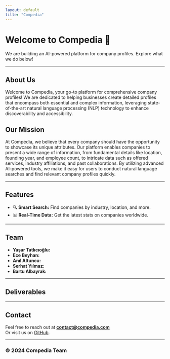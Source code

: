 ```yaml
---
layout: default
title: "Compedia"
---
```


# Welcome to Compedia 🚀
We are building an AI-powered platform for company profiles. Explore what we do below!

---

## About Us
Welcome to Compedia, your go-to platform for comprehensive company profiles! We are dedicated to helping businesses create detailed profiles that encompass both essential and complex information, leveraging state-of-the-art natural language processing (NLP) technology to enhance discoverability and accessibility.

## Our Mission
At Compedia, we believe that every company should have the opportunity to showcase its unique attributes. Our platform enables companies to present a wide range of information, from fundamental details like location, founding year, and employee count, to intricate data such as offered services, industry affiliations, and past collaborations. By utilizing advanced AI-powered tools, we make it easy for users to conduct natural language searches and find relevant company profiles quickly.

---

## Features
- 🔍 **Smart Search:** Find companies by industry, location, and more.
- 📊 **Real-Time Data:** Get the latest stats on companies worldwide.

---

## Team
- **Yaşar Tatlıcıoğlu:**   
- **Ece Beyhan:**   
- **Anıl Altuncu:**  
- **Serhat Yılmaz:**   
- **Bartu Albayrak:** 

---

## Deliverables


--- 

## Contact
Feel free to reach out at **contact@compedia.com**  
Or visit us on [GitHub](https://github.com/compedia).

---

### © 2024 Compedia Team
